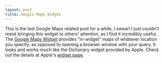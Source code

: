 ```yaml
---
layout: post
title: Google Maps Widget
---
```

This is the last Google Maps related post for a while, I swear! I just couldn't resist bringing this widget to others' attention, as I find it incredibly useful. The [Google Maps Widget](http://www.apple.com/downloads/dashboard/transportation/googlemapswidget.html) provides "in-widget" maps of whatever location you specify, as opposed to opening a browser window with your query. It looks and works much like the Dictionary widget provided by Apple. Check out the details at Apple's [widget page](http://www.apple.com/downloads/dashboard/transportation/googlemapswidget.html).
